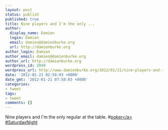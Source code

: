 ```yaml
---
layout: post
status: publish
published: true
title: Nine players and I'm the only ...
author:
  display_name: Damien
  login: Damien
  email: damien@damienburke.org
  url: http://damienburke.org
author_login: Damien
author_email: damien@damienburke.org
author_url: http://damienburke.org
wordpress_id: 2049
wordpress_url: http://www.damienburke.org/2012/01/21/nine-players-and-im-the-only/
date: '2012-01-21 02:58:03 +0000'
date_gmt: '2012-01-21 07:58:03 +0000'
categories:
- tweet
tags:
- tweet
comments: []
---
```

<p>Nine players and I'm the only regular at the table. #<a href="http:&#47;&#47;search.twitter.com&#47;search?q=%23poker" class="aktt_hashtag">poker<&#47;a> #SaturdayNight</p>
